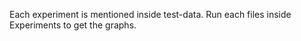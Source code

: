 Each experiment is mentioned inside test-data. Run each files inside Experiments to get the graphs. 
